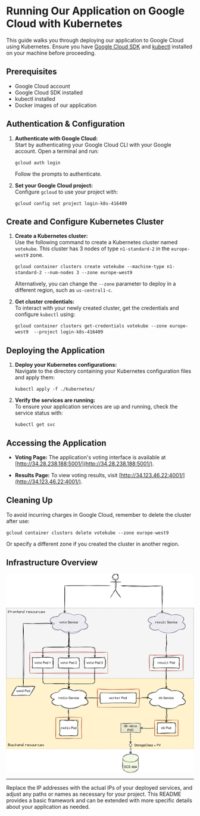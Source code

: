 # Running Our Application on Google Cloud with Kubernetes

This guide walks you through deploying our application to Google Cloud using Kubernetes. Ensure you have [Google Cloud SDK](https://cloud.google.com/sdk/docs/install) and [kubectl](https://kubernetes.io/docs/tasks/tools/install-kubectl/) installed on your machine before proceeding.

## Prerequisites

- Google Cloud account
- Google Cloud SDK installed
- kubectl installed
- Docker images of our application

## Authentication & Configuration

1. **Authenticate with Google Cloud:**  
   Start by authenticating your Google Cloud CLI with your Google account. Open a terminal and run:
   ```
   gcloud auth login
   ```
   Follow the prompts to authenticate.

2. **Set your Google Cloud project:**  
   Configure `gcloud` to use your project with:
   ```
   gcloud config set project login-k8s-416409
   ```

## Create and Configure Kubernetes Cluster

1. **Create a Kubernetes cluster:**  
   Use the following command to create a Kubernetes cluster named `votekube`. This cluster has 3 nodes of type `n1-standard-2` in the `europe-west9` zone.
   ```
   gcloud container clusters create votekube --machine-type n1-standard-2 --num-nodes 3 --zone europe-west9
   ```
   Alternatively, you can change the `--zone` parameter to deploy in a different region, such as `us-central1-c`.

2. **Get cluster credentials:**  
   To interact with your newly created cluster, get the credentials and configure `kubectl` using:
   ```
   gcloud container clusters get-credentials votekube --zone europe-west9  --project login-k8s-416409
   ```

## Deploying the Application

1. **Deploy your Kubernetes configurations:**  
   Navigate to the directory containing your Kubernetes configuration files and apply them:
   ```
   kubectl apply -f ./kubernetes/
   ```

2. **Verify the services are running:**  
   To ensure your application services are up and running, check the service status with:
   ```
   kubectl get svc
   ```

## Accessing the Application

- **Voting Page:** The application's voting interface is available at [http://34.28.238.188:5001/](http://34.28.238.188:5001/).

- **Results Page:** To view voting results, visit [http://34.123.46.22:4001/](http://34.123.46.22:4001/).

## Cleaning Up

To avoid incurring charges in Google Cloud, remember to delete the cluster after use:
```
gcloud container clusters delete votekube --zone europe-west9
```
Or specify a different zone if you created the cluster in another region.

## Infrastructure Overview

![image](login-nuage-voting-k8s.drawio.svg)

---

Replace the IP addresses with the actual IPs of your deployed services, and adjust any paths or names as necessary for your project. This README provides a basic framework and can be extended with more specific details about your application as needed.